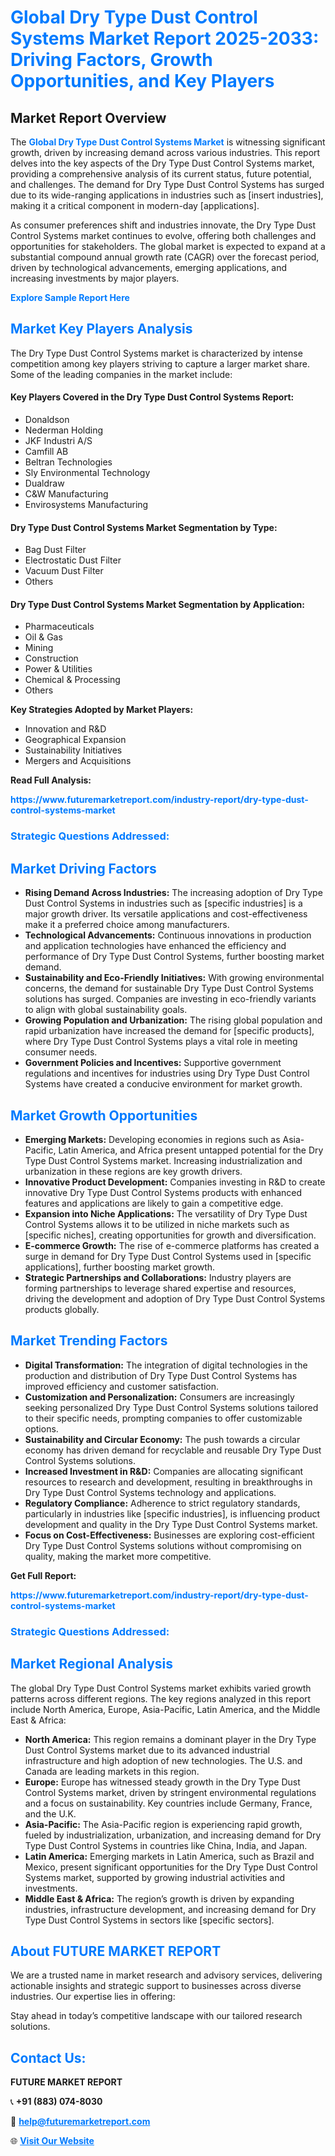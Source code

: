 <h1 style="color: #007BFF;">Global Dry Type Dust Control Systems Market Report 2025-2033: Driving Factors, Growth Opportunities, and Key Players</h1>

<section id="overview">
<h2>Market Report Overview</h2>
<p>The <a href="https://www.futuremarketreport.com/industry-report/dry-type-dust-control-systems-market" style="color: #007BFF; text-decoration: none;"><strong>Global Dry Type Dust Control Systems Market</strong></a> is witnessing significant growth, driven by increasing demand across various industries. This report delves into the key aspects of the Dry Type Dust Control Systems market, providing a comprehensive analysis of its current status, future potential, and challenges. The demand for Dry Type Dust Control Systems has surged due to its wide-ranging applications in industries such as [insert industries], making it a critical component in modern-day [applications].</p>
<p>As consumer preferences shift and industries innovate, the Dry Type Dust Control Systems market continues to evolve, offering both challenges and opportunities for stakeholders. The global market is expected to expand at a substantial compound annual growth rate (CAGR) over the forecast period, driven by technological advancements, emerging applications, and increasing investments by major players.</p>
</section>

<section id="overview">
<p><a href="https://www.futuremarketreport.com/request-sample/reportId=51832" style="color: #007BFF; text-decoration: none;"><strong>Explore Sample Report Here</strong></a></p>
</section>

<section id="key-players">
<h2 style="color: #007BFF;">Market Key Players Analysis</h2>
<p>The Dry Type Dust Control Systems market is characterized by intense competition among key players striving to capture a larger market share. Some of the leading companies in the market include:</p>
<h4>Key Players Covered in the Dry Type Dust Control Systems Report:</h4>
<ul><li>Donaldson</li><li>Nederman Holding</li><li>JKF Industri A/S</li><li>Camfill AB</li><li>Beltran Technologies</li><li>Sly Environmental Technology</li><li>Dualdraw</li><li>C&amp;W Manufacturing</li><li>Envirosystems Manufacturing</li></ul>
<h4>Dry Type Dust Control Systems Market Segmentation by Type:</h4>
<ul><li>Bag Dust Filter</li><li>Electrostatic Dust Filter</li><li>Vacuum Dust Filter</li><li>Others</li></ul>

<h4>Dry Type Dust Control Systems Market Segmentation by Application:</h4>
<ul><li>Pharmaceuticals</li><li>Oil &amp; Gas</li><li>Mining</li><li>Construction</li><li>Power &amp; Utilities</li><li>Chemical &amp; Processing</li><li>Others</li></ul>
<p><strong>Key Strategies Adopted by Market Players:</strong></p>
<ul>
<li>Innovation and R&D</li>
<li>Geographical Expansion</li>
<li>Sustainability Initiatives</li>
<li>Mergers and Acquisitions</li>
</ul>
</section>

<section>
<p><strong>Read Full Analysis: </strong></p><a href="https://www.futuremarketreport.com/industry-report/dry-type-dust-control-systems-market" style="color: #007BFF; text-decoration: none;"><strong>https://www.futuremarketreport.com/industry-report/dry-type-dust-control-systems-market</strong></a>
<h3 style="color: #007BFF;">Strategic Questions Addressed:</h3>
</section>

<section id="driving-factors">
<h2 style="color: #007BFF;">Market Driving Factors</h2>
<ul>
<li><strong>Rising Demand Across Industries:</strong> The increasing adoption of Dry Type Dust Control Systems in industries such as [specific industries] is a major growth driver. Its versatile applications and cost-effectiveness make it a preferred choice among manufacturers.</li>
<li><strong>Technological Advancements:</strong> Continuous innovations in production and application technologies have enhanced the efficiency and performance of Dry Type Dust Control Systems, further boosting market demand.</li>
<li><strong>Sustainability and Eco-Friendly Initiatives:</strong> With growing environmental concerns, the demand for sustainable Dry Type Dust Control Systems solutions has surged. Companies are investing in eco-friendly variants to align with global sustainability goals.</li>
<li><strong>Growing Population and Urbanization:</strong> The rising global population and rapid urbanization have increased the demand for [specific products], where Dry Type Dust Control Systems plays a vital role in meeting consumer needs.</li>
<li><strong>Government Policies and Incentives:</strong> Supportive government regulations and incentives for industries using Dry Type Dust Control Systems have created a conducive environment for market growth.</li>
</ul>
</section>

<section id="growth-opportunities">
<h2 style="color: #007BFF;">Market Growth Opportunities</h2>
<ul>
<li><strong>Emerging Markets:</strong> Developing economies in regions such as Asia-Pacific, Latin America, and Africa present untapped potential for the Dry Type Dust Control Systems market. Increasing industrialization and urbanization in these regions are key growth drivers.</li>
<li><strong>Innovative Product Development:</strong> Companies investing in R&D to create innovative Dry Type Dust Control Systems products with enhanced features and applications are likely to gain a competitive edge.</li>
<li><strong>Expansion into Niche Applications:</strong> The versatility of Dry Type Dust Control Systems allows it to be utilized in niche markets such as [specific niches], creating opportunities for growth and diversification.</li>
<li><strong>E-commerce Growth:</strong> The rise of e-commerce platforms has created a surge in demand for Dry Type Dust Control Systems used in [specific applications], further boosting market growth.</li>
<li><strong>Strategic Partnerships and Collaborations:</strong> Industry players are forming partnerships to leverage shared expertise and resources, driving the development and adoption of Dry Type Dust Control Systems products globally.</li>
</ul>
</section>

<section id="trending-factors">
<h2 style="color: #007BFF;">Market Trending Factors</h2>
<ul>
<li><strong>Digital Transformation:</strong> The integration of digital technologies in the production and distribution of Dry Type Dust Control Systems has improved efficiency and customer satisfaction.</li>
<li><strong>Customization and Personalization:</strong> Consumers are increasingly seeking personalized Dry Type Dust Control Systems solutions tailored to their specific needs, prompting companies to offer customizable options.</li>
<li><strong>Sustainability and Circular Economy:</strong> The push towards a circular economy has driven demand for recyclable and reusable Dry Type Dust Control Systems solutions.</li>
<li><strong>Increased Investment in R&D:</strong> Companies are allocating significant resources to research and development, resulting in breakthroughs in Dry Type Dust Control Systems technology and applications.</li>
<li><strong>Regulatory Compliance:</strong> Adherence to strict regulatory standards, particularly in industries like [specific industries], is influencing product development and quality in the Dry Type Dust Control Systems market.</li>
<li><strong>Focus on Cost-Effectiveness:</strong> Businesses are exploring cost-efficient Dry Type Dust Control Systems solutions without compromising on quality, making the market more competitive.</li>
</ul>
</section>

<section>
<p><strong>Get Full Report: </strong></p><a href="https://www.futuremarketreport.com/industry-report/dry-type-dust-control-systems-market" style="color: #007BFF; text-decoration: none;"><strong>https://www.futuremarketreport.com/industry-report/dry-type-dust-control-systems-market</strong></a>
<h3 style="color: #007BFF;">Strategic Questions Addressed:</h3>
</section>


<section id="regional-analysis">
<h2 style="color: #007BFF;">Market Regional Analysis</h2>
<p>The global Dry Type Dust Control Systems market exhibits varied growth patterns across different regions. The key regions analyzed in this report include North America, Europe, Asia-Pacific, Latin America, and the Middle East & Africa:</p>
<ul>
<li><strong>North America:</strong> This region remains a dominant player in the Dry Type Dust Control Systems market due to its advanced industrial infrastructure and high adoption of new technologies. The U.S. and Canada are leading markets in this region.</li>
<li><strong>Europe:</strong> Europe has witnessed steady growth in the Dry Type Dust Control Systems market, driven by stringent environmental regulations and a focus on sustainability. Key countries include Germany, France, and the U.K.</li>
<li><strong>Asia-Pacific:</strong> The Asia-Pacific region is experiencing rapid growth, fueled by industrialization, urbanization, and increasing demand for Dry Type Dust Control Systems in countries like China, India, and Japan.</li>
<li><strong>Latin America:</strong> Emerging markets in Latin America, such as Brazil and Mexico, present significant opportunities for the Dry Type Dust Control Systems market, supported by growing industrial activities and investments.</li>
<li><strong>Middle East & Africa:</strong> The region’s growth is driven by expanding industries, infrastructure development, and increasing demand for Dry Type Dust Control Systems in sectors like [specific sectors].</li>
</ul>
</section>

<footer>
<h2 style="color: #007BFF;">About FUTURE MARKET REPORT</h2>
<p>We are a trusted name in market research and advisory services, delivering actionable insights and strategic support to businesses across diverse industries. Our expertise lies in offering:</p>

<p>Stay ahead in today’s competitive landscape with our tailored research solutions.</p>

<h2 style="color: #007BFF;">Contact Us:</h2>
<p><strong>FUTURE MARKET REPORT</strong></p>
<p>📞 <strong>+91 (883) 074-8030</strong></p>
<p>📧 <strong><a href="mailto:help@futuremarketreport.com" style="color: #007BFF;">help@futuremarketreport.com</a></strong></p>
<p>🌐 <strong><a href="https://www.futuremarketreport.com/" style="color: #007BFF;">Visit Our Website</a></strong></p>
</footer>